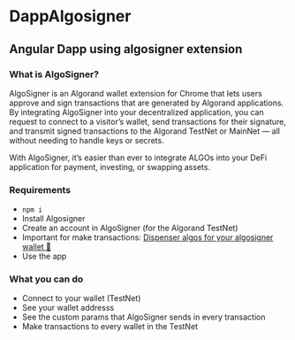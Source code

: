 # DappAlgosigner

## Angular Dapp using algosigner extension

### What is AlgoSigner?

AlgoSigner is an Algorand wallet extension for Chrome that lets users approve and sign transactions that are generated by Algorand applications. By integrating AlgoSigner into your decentralized application, you can request to connect to a visitor’s wallet, send transactions for their signature, and transmit signed transactions to the Algorand TestNet or MainNet — all without needing to handle keys or secrets.

With AlgoSigner, it’s easier than ever to integrate ALGOs into your DeFi application for payment, investing, or swapping assets.

### Requirements

- `npm i`
- Install Algosigner
- Create an account in AlgoSigner (for the Algorand TestNet)
- Important for make transactions: [Dispenser algos for your algosigner wallet :rocket:](https://testnet.algoexplorer.io/dispenser)
- Use the app

### What you can do

- Connect to your wallet (TestNet)
- See your wallet addresss
- See the custom params that AlgoSigner sends in every transaction
- Make transactions to every wallet in the TestNet
